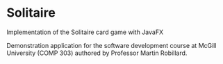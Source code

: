 # Solitaire
Implementation of the Solitaire card game with JavaFX 

Demonstration application for the software development course at McGill University (COMP 303) authored by Professor Martin Robillard.
